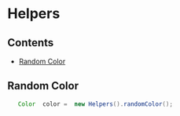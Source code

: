 # Helpers

## Contents

- [Random Color](#random-color)

## Random Color

```java
   Color  color =  new Helpers().randomColor();
```
